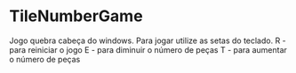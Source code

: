 # TileNumberGame
Jogo quebra cabeça do windows.
Para jogar utilize as setas do teclado.
R - para reiniciar o jogo
E - para diminuir o número de peças
T - para aumentar o número de peças

